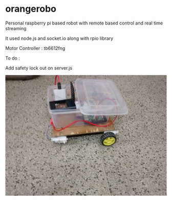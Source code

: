 # orangerobo
Personal raspberry pi based robot with remote based control and real time streaming 

It used node.js and socket.io along with rpio library

Motor Controller : tb6612fng

To do : 

Add safety lock out on server.js

 
![alt text](https://raw.githubusercontent.com/saurabhvyas/orangerobo/master/IMG_20170526_235642081.jpg )
